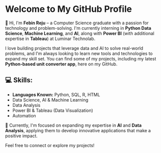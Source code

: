 # Welcome to My GitHub Profile

👋 Hi, I'm **Febin Reju** – a Computer Science graduate with a passion for technology and problem-solving. I'm currently interning in **Python Data Science**, **Machine Learning**, and **AI**, along with **Power BI** (with additional expertise in **Tableau**) at Luminar Technolab.

I love building projects that leverage data and AI to solve real-world problems, and I'm always looking to learn new tools and technologies to expand my skill set. You can find some of my projects, including my latest **Python-based unit converter app**, here on my GitHub.

## 💻 Skills:
- **Languages Known:** Python, SQL, R, HTML
- Data Science, AI & Machine Learning
- Data Analysis
- Power BI & Tableau (Data Visualization)
- Automation

🌱 Currently, I'm focused on expanding my expertise in **AI** and **Data Analysis**, applying them to develop innovative applications that make a positive impact.

Feel free to connect or explore my projects!
